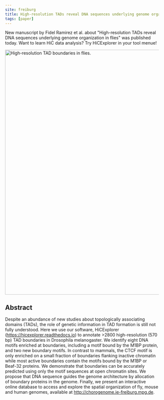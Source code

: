 ```yaml
---
site: freiburg
title: High-resolution TADs reveal DNA sequences underlying genome organization in flies
tags: [paper]
---
```


New manuscript by Fidel Ramirez et al. about "High-resolution TADs reveal DNA sequences underlying genome organization in flies"
was published today. Want to learn HiC data analysis? Try HiCExplorer in your tool menue!

<div class="multiple-img">
    <img src="{{ "/media/hicexplorer_2018_01.jpg" | relative_url }}" width="800px" alt="High-resolution TAD boundaries in flies." />
</div>

## Abstract

Despite an abundance of new studies about topologically associating domains (TADs), the
role of genetic information in TAD formation is still not fully understood. Here we use our
software, HiCExplorer (https://hicexplorer.readthedocs.io) to annotate >2800 high-resolution (570
bp) TAD boundaries in Drosophila melanogaster. We identify eight DNA motifs enriched at
boundaries, including a motif bound by the M1BP protein, and two new boundary motifs. In
contrast to mammals, the CTCF motif is only enriched on a small fraction of boundaries
flanking inactive chromatin while most active boundaries contain the motifs bound by the
M1BP or Beaf-32 proteins. We demonstrate that boundaries can be accurately predicted
using only the motif sequences at open chromatin sites. We propose that DNA sequence
guides the genome architecture by allocation of boundary proteins in the genome. Finally, we
present an interactive online database to access and explore the spatial organization of fly,
mouse and human genomes, available at http://chorogenome.ie-freiburg.mpg.de.
